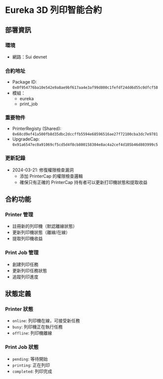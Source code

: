 # Eureka 3D 列印智能合約

## 部署資訊

### 環境
- 網路：Sui devnet

### 合約地址
- Package ID: `0x0f954776ba10e542e9a8ae9bf617aa4e3af99d800c1fefdf24dd6d55c0dfcf58`
- 模組：
  - eureka
  - print_job

### 重要物件
- PrinterRegisty (Shared): `0x68cd9ef41a500fb8d35dbc2dccffb5594e68596516ae27f72100cba3dc7e9781`
- UpgradeCap: `0x91a6547ec0a91069cf5cd5d4f8cb800158304e8ac4a2cef4d105b46d803999c5`

### 更新記錄
- 2024-03-21: 修復權限檢查漏洞
  - 添加 PrinterCap 的權限檢查邏輯
  - 確保只有正確的 PrinterCap 持有者可以更新打印機狀態和提取收益

## 合約功能

### Printer 管理
- 註冊新的列印機（默認離線狀態）
- 更新列印機狀態（離線/在線）
- 提取列印機收益

### Print Job 管理
- 創建列印任務
- 更新列印任務狀態
- 追蹤列印進度

## 狀態定義

### Printer 狀態
- `online`: 列印機在線，可接受新任務
- `busy`: 列印機正在執行任務
- `offline`: 列印機離線

### Print Job 狀態
- `pending`: 等待開始
- `printing`: 正在列印
- `completed`: 列印完成
